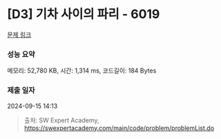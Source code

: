 # [D3] 기차 사이의 파리 - 6019 

[문제 링크](https://swexpertacademy.com/main/code/problem/problemDetail.do?contestProbId=AWajaTmaZw4DFAWM) 

### 성능 요약

메모리: 52,780 KB, 시간: 1,314 ms, 코드길이: 184 Bytes

### 제출 일자

2024-09-15 14:13



> 출처: SW Expert Academy, https://swexpertacademy.com/main/code/problem/problemList.do